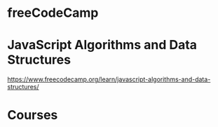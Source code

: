 # freeCodeCamp

# JavaScript Algorithms and Data Structures
https://www.freecodecamp.org/learn/javascript-algorithms-and-data-structures/

# Courses
